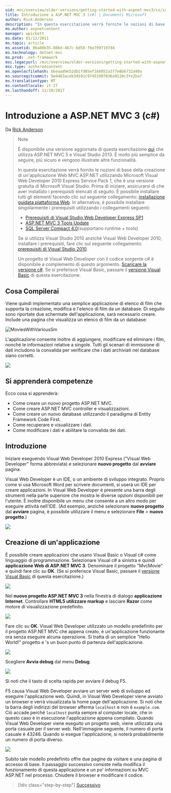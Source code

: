```yaml
---
uid: mvc/overview/older-versions/getting-started-with-aspnet-mvc3/cs/intro-to-aspnet-mvc-3
title: Introduzione a ASP.NET MVC 3 (c#) | Documenti Microsoft
author: Rick-Anderson
description: "In questa esercitazione verrà fornite le nozioni di base della creazione di un'applicazione Web MVC ASP.NET utilizzando Microsoft Visual Web Developer 2010 Express Service Pack 1, ovvero..."
ms.author: aspnetcontent
manager: wpickett
ms.date: 01/12/2011
ms.topic: article
ms.assetid: 86a80b35-88bd-4b7c-bd58-f6e7997197d4
ms.technology: dotnet-mvc
ms.prod: .net-framework
msc.legacyurl: /mvc/overview/older-versions/getting-started-with-aspnet-mvc3/cs/intro-to-aspnet-mvc-3
msc.type: authoredcontent
ms.openlocfilehash: bbeaad9e52db1fd85ef166052a377e8b6732a90a
ms.sourcegitcommit: 9a9483aceb34591c97451997036a9120c3fe2baf
ms.translationtype: MT
ms.contentlocale: it-IT
ms.lasthandoff: 11/10/2017
---
```

<a name="intro-to-aspnet-mvc-3-c"></a>Introduzione a ASP.NET MVC 3 (c#)
====================
Da [Rick Anderson](https://github.com/Rick-Anderson)

> > [!NOTE]
> > È disponibile una versione aggiornata di questa esercitazione [qui](../../../getting-started/introduction/getting-started.md) che utilizza ASP.NET MVC 5 e Visual Studio 2013. È molto più semplice da seguire, più sicuro e vengono illustrate altre funzionalità.
> 
> 
> In questa esercitazione verrà fornite le nozioni di base della creazione di un'applicazione Web MVC ASP.NET utilizzando Microsoft Visual Web Developer 2010 Express Service Pack 1, che è una versione gratuita di Microsoft Visual Studio. Prima di iniziare, assicurarsi di che aver installato i prerequisiti elencati di seguito. È possibile installare tutti gli elementi facendo clic sul seguente collegamento: [installazione guidata piattaforma Web](https://www.microsoft.com/web/gallery/install.aspx?appid=VWD2010SP1Pack). In alternativa, è possibile installare singolarmente i prerequisiti utilizzando i collegamenti seguenti:
> 
> - [Prerequisiti di Visual Studio Web Developer Express SP1](https://www.microsoft.com/web/gallery/install.aspx?appid=VWD2010SP1Pack)
> - [ASP.NET MVC 3 Tools Update](https://www.microsoft.com/web/gallery/install.aspx?appsxml=&amp;appid=MVC3)
> - [SQL Server Compact 4.0](https://www.microsoft.com/web/gallery/install.aspx?appid=SQLCE;SQLCEVSTools_4_0)(supportano runtime + tools)
> 
> Se si utilizza Visual Studio 2010 anziché Visual Web Developer 2010, installare i prerequisiti, fare clic sul seguente collegamento: [prerequisiti di Visual Studio 2010](https://www.microsoft.com/web/gallery/install.aspx?appsxml=&amp;appid=VS2010SP1Pack).
> 
> Un progetto di Visual Web Developer con il codice sorgente c# è disponibile a complemento di questo argomento. [Scaricare la versione c#](https://code.msdn.microsoft.com/Introduction-to-MVC-3-10d1b098). Se si preferisce Visual Basic, passare il [versione Visual Basic](../vb/intro-to-aspnet-mvc-3.md) di questa esercitazione.


## <a name="what-youll-build"></a>Cosa Compilerai

Viene quindi implementato una semplice applicazione di elenco di film che supporta la creazione, modifica e l'elenco di film da un database. Di seguito sono riportate due schermate dell'applicazione, sarà necessario creare. Include una pagina che visualizza un elenco di film da un database:

![MoviesWithVariousSm](intro-to-aspnet-mvc-3/_static/image1.png)

L'applicazione consente inoltre di aggiungere, modificare ed eliminare i film, nonché le informazioni relative a singole. Tutti gli scenari di immissione di dati includono la convalida per verificare che i dati archiviati nel database siano corretti.

![](intro-to-aspnet-mvc-3/_static/image2.png)

## <a name="skills-youll-learn"></a>Si apprenderà competenze

Ecco cosa si apprenderà:

- Come creare un nuovo progetto ASP.NET MVC.
- Come creare ASP.NET MVC controller e visualizzazioni.
- Come creare un nuovo database utilizzando il paradigma di Entity Framework Code First.
- Come recuperare e visualizzare i dati.
- Come modificare i dati e abilitare la convalida dei dati.

## <a name="getting-started"></a>Introduzione

Iniziare eseguendo Visual Web Developer 2010 Express ("Visual Web Developer" forma abbreviata) e selezionare **nuovo progetto** dal **avviare** pagina.

Visual Web Developer è un IDE, o un ambiente di sviluppo integrato. Proprio come si usa Microsoft Word per scrivere documenti, si userà un IDE per creare applicazioni. In Visual Web Developer è presente una barra degli strumenti nella parte superiore che mostra le diverse opzioni disponibili per l'utente. È inoltre disponibile un menu che consente a un altro modo per eseguire attività nell'IDE. (Ad esempio, anziché selezionare **nuovo progetto** dal **avviare** pagina, è possibile utilizzare il menu e selezionare **File** &gt; **nuovo progetto**.)

[![](intro-to-aspnet-mvc-3/_static/image4.png)](intro-to-aspnet-mvc-3/_static/image3.png)

## <a name="creating-your-first-application"></a>Creazione di un'applicazione

È possibile creare applicazioni che usano Visual Basic o Visual c# come linguaggio di programmazione. Selezionare Visual c# a sinistra e quindi **applicazione Web di ASP.NET MVC 3**. Denominare il progetto "MvcMovie" e quindi fare clic su **OK**. (Se si preferisce Visual Basic, passare il [versione Visual Basic](../vb/intro-to-aspnet-mvc-3.md) di questa esercitazione.)

![](intro-to-aspnet-mvc-3/_static/image5.png)

Nel **nuovo progetto ASP.NET MVC 3** nella finestra di dialogo **applicazione Internet**. Controllare **HTML5 utilizzare markup** e lasciare **Razor** come motore di visualizzazione predefinito.

![](intro-to-aspnet-mvc-3/_static/image6.png)

Fare clic su **OK**. Visual Web Developer utilizzato un modello predefinito per il progetto ASP.NET MVC che appena creato, è un'applicazione funzionante ora senza eseguire alcuna operazione. Si tratta di un semplice "Hello World!" progetto e 's un buon punto di partenza dell'applicazione.

[![](intro-to-aspnet-mvc-3/_static/image8.png)](intro-to-aspnet-mvc-3/_static/image7.png)

Scegliere **Avvia debug** dal menu **Debug**.

![](intro-to-aspnet-mvc-3/_static/image9.png)

Si noti che il tasto di scelta rapida per avviare il debug F5.

F5 causa Visual Web Developer avviare un server web di sviluppo ed eseguire l'applicazione web. Quindi, in Visual Web Developer viene avviato un browser e verrà visualizzata la home page dell'applicazione. Si noti che la barra degli indirizzi del browser afferma `localhost` e non è `example.com`. Ciò accade perché `localhost` punta sempre al computer locale, che in questo caso è in esecuzione l'applicazione appena compilato. Quando Visual Web Developer viene eseguito un progetto web, viene utilizzata una porta casuale per il server web. Nell'immagine seguente, il numero di porta casuale è 43246. Quando si esegue l'applicazione, si noterà probabilmente un numero di porta diverso.

![](intro-to-aspnet-mvc-3/_static/image10.png)

Subito tale modello predefinito offre due pagine da visitare e una pagina di accesso di base. Il passaggio successivo consiste nella modifica il funzionamento di questa applicazione e un po' informazioni su MVC ASP.NET nel processo. Chiudere il browser e modificare il codice.

>[!div class="step-by-step"]
[Successivo](adding-a-controller.md)
